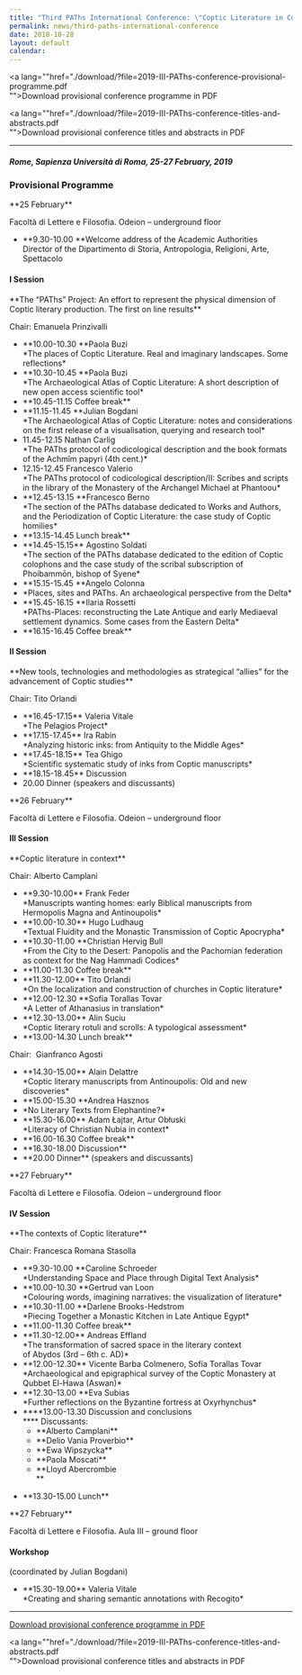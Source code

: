 ```yaml
---
title: "Third PAThs International Conference: \"Coptic Literature in Context. The Contexts of Coptic Literature. Late Antique Egypt in a dialogue  between literature, archaeology and digital humanities\""
permalink: news/third-paths-international-conference
date: 2018-10-28
layout: default
calendar: 
---
```


<a  lang=""href="./download/?file=2019-III-PAThs-conference-provisional-programme.pdf<br />"">Download provisional conference programme in PDF</a>

<a  lang=""href="./download/?file=2019-III-PAThs-conference-titles-and-abstracts.pdf<br />"">Download provisional conference titles and abstracts in PDF</a>

<hr />
<h5>Rome, Sapienza Università di Roma, 25-27 February, 2019</h5>
<h3>Provisional Programme</h3>
**25 February**

Facoltà di Lettere e Filosofia. Odeion – underground floor

<ul>
<li>**9.30-10.00 **Welcome address of the Academic Authorities<br />Director of the Dipartimento di Storia, Antropologia, Religioni, Arte, Spettacolo</li>
</ul>
<h4>I Session</h4>
**The “PAThs” Project: An effort to represent the physical dimension of Coptic literary production. The first on line results**

Chair: Emanuela Prinzivalli

<ul>
<li>**10.00-10.30 **Paola Buzi<br />*The places of Coptic Literature. Real and imaginary landscapes. Some reflections*</li>
<li>**10.30-10.45 **Paola Buzi<br />*The Archaeological Atlas of Coptic Literature: A short description of new open access scientific tool*</li>
<li>**10.45-11.15 Coffee break**</li>
<li>**11.15-11.45 **Julian Bogdani<br />*The Archaeological Atlas of Coptic Literature: notes and considerations on the first release of a visualisation, querying and research tool*</li>
<li>11.45-12.15 Nathan Carlig<br />*The PAThs protocol of codicological description and the book formats of the Achmîm papyri (4th cent.)*</li>
<li>12.15-12.45 Francesco Valerio<br />*The PAThs protocol of codicological description/II: Scribes and scripts in the library of the Monastery of the Archangel Michael at Phantoou*</li>
<li>**12.45-13.15 **Francesco Berno<br />*The section of the PAThs database dedicated to Works and Authors, and the Periodization of Coptic Literature: the case study of Coptic homilies*</li>
<li>**13.15-14.45 Lunch break**</li>
<li>**14.45-15.15** Agostino Soldati<br />*The section of the PAThs database dedicated to the edition of Coptic colophons and the case study of the scribal subscription of Phoibammōn, bishop of Syene*</li>
<li>**15.15-15.45 **Angelo Colonna</li>
<li>*Places, sites and PAThs. An archaeological perspective from the Delta*</li>
<li>**15.45-16.15 **Ilaria Rossetti<br />*PAThs-Places: reconstructing the Late Antique and early Mediaeval settlement dynamics. Some cases from the Eastern Delta*</li>
<li>**16.15-16.45 Coffee break**</li>
</ul>
<h4>II Session</h4>
**New tools, technologies and methodologies as strategical “allies” for the advancement of Coptic studies**

Chair: Tito Orlandi 

<ul>
<li>**16.45-17.15** Valeria Vitale<br />*The Pelagios Project*</li>
<li>**17.15-17.45** Ira Rabin<br />*Analyzing historic inks: from Antiquity to the Middle Ages*</li>
<li>**17.45-18.15** Tea Ghigo<br />*Scientific systematic study of inks from Coptic manuscripts*</li>
<li>**18.15-18.45** Discussion</li>
<li>20.00 Dinner (speakers and discussants)</li>
</ul>
**26 February**

Facoltà di Lettere e Filosofia. Odeion – underground floor

<h4>III Session</h4>
**Coptic literature in context**

Chair: Alberto Camplani

<ul>
<li>**9.30-10.00** Frank Feder<br />*Manuscripts wanting homes: early Biblical manuscripts from Hermopolis Magna and Antinoupolis*</li>
<li>**10.00-10.30** Hugo Ludhaug<br />*Textual Fluidity and the Monastic Transmission of Coptic Apocrypha*</li>
<li>**10.30-11.00 **Christian Hervig Bull<br />*From the City to the Desert: Panopolis and the Pachomian federation as context for the Nag Hammadi Codices*</li>
<li>**11.00-11.30 Coffee break**</li>
<li>**11.30-12.00** Tito Orlandi<br />*On the localization and construction of churches in Coptic literature*</li>
<li>**12.00-12.30 **Sofía Torallas Tovar<br />*A Letter of Athanasius in translation*</li>
<li>**12.30-13.00** Alin Suciu<br />*Coptic literary rotuli and scrolls: A typological assessment*</li>
<li>**13.00-14.30 Lunch break**</li>
</ul>
Chair:  Gianfranco Agosti

<ul>
<li>**14.30-15.00** Alain Delattre<br />*Coptic literary manuscripts from Antinoupolis: Old and new discoveries*</li>
<li>**15.00-15.30 **Andrea Hasznos</li>
<li>*No Literary Texts from Elephantine?*</li>
<li>**15.30-16.00** Adam Łajtar, Artur Obłuski<br />*Literacy of Christian Nubia in context*</li>
<li>**16.00-16.30 Coffee break**</li>
<li>**16.30-18.00 Discussion**</li>
<li>**20.00 Dinner** (speakers and discussants)</li>
</ul>
**27 February**

Facoltà di Lettere e Filosofia. Odeion – underground floor

<h4>IV Session</h4>
**The contexts of Coptic literature**

Chair: Francesca Romana Stasolla

<ul>
<li>**9.30-10.00 **Caroline Schroeder<br />*Understanding Space and Place through Digital Text Analysis*</li>
<li>**10.00-10.30 **Gertrud van Loon<br />*Colouring words, imagining narratives: the visualization of literature*</li>
<li>**10.30-11.00 **Darlene Brooks-Hedstrom<br />*Piecing Together a Monastic Kitchen in Late Antique Egypt*</li>
<li>**11.00-11.30 Coffee break**</li>
<li>**11.30-12.00** Andreas Effland<br />*The transformation of sacred space in the literary context of Abydos (3rd – 6th c. AD)*</li>
<li>**12.00-12.30** Vicente Barba Colmenero, Sofía Torallas Tovar<br />*Archaeological and epigraphical survey of the Coptic Monastery at Qubbet El-Hawa (Aswan)*</li>
<li>**12.30-13.00 **Eva Subias<br />*Further reflections on the Byzantine fortress at Oxyrhynchus*</li>
<li>****13.00-13.30 Discussion and conclusions<br />****
Discussants:

<ul>
<li>**Alberto Camplani**</li>
<li>**Delio Vania Proverbio**</li>
<li>**Ewa Wipszycka**</li>
<li>**Paola Moscati**</li>
<li>**Lloyd Abercrombie<br />**</li>
</ul>
</li>
</ul>
<ul>
<li>
**13.30-15.00 Lunch**

</li>
</ul>
**27 February**

Facoltà di Lettere e Filosofia. Aula III – ground floor

<h4>Workshop</h4>
(coordinated by Julian Bogdani)

<ul>
<li>**15.30-19.00** Valeria Vitale<br />*Creating and sharing semantic annotations with Recogito*</li>
</ul>
<hr />
<a  lang=""href="./download/?file=2019-III-PAThs-conference-provisional-programme.pdf<br />"">Download provisional conference programme in PDF</a>

<a  lang=""href="./download/?file=2019-III-PAThs-conference-titles-and-abstracts.pdf<br />"">Download provisional conference titles and abstracts in PDF</a>
